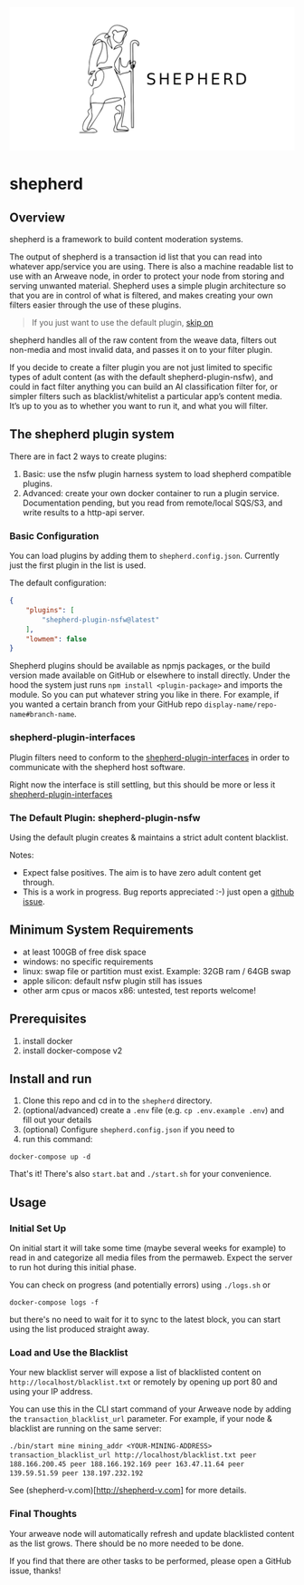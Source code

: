 <img src="./docs/logo-github.png">

# shepherd


## Overview

shepherd is a framework to build content moderation systems.

The output of shepherd is a transaction id list that you can read into whatever app/service you are using. There is also a machine readable list to use with an Arweave node, in order to protect your node from storing and serving unwanted material. Shepherd uses a simple plugin architecture so that you are in control of what is filtered, and makes creating your own filters easier through the use of these plugins.

> If you just want to use the default plugin, [skip on](#nsfw)

shepherd handles all of the raw content from the weave data, filters out non-media and most invalid data, and passes it on to your filter plugin.

If you decide to create a filter plugin you are not just limited to specific types of adult content (as with the default shepherd-plugin-nsfw), and could in fact filter anything you can build an AI classification filter for, or simpler filters such as blacklist/whitelist a particular app’s content media. It’s up to you as to whether you want to run it, and what you will filter.

## The shepherd plugin system

There are in fact 2 ways to create plugins:

1. Basic: use the nsfw plugin harness system to load shepherd compatible plugins.
2. Advanced: create your own docker container to run a plugin service. Documentation pending, but you read from remote/local SQS/S3, and write results to a http-api server.

### <a name='config'></a>Basic Configuration

You can load plugins by adding them to `shepherd.config.json`. Currently just the first plugin in the list is used.

The default configuration:
```json
{
	"plugins": [
		"shepherd-plugin-nsfw@latest"
	],
	"lowmem": false
}
```
Shepherd plugins should be available as npmjs packages, or the build version made available on GitHub or elsewhere to install directly. Under the hood the system just runs 
`npm install <plugin-package>` 
and imports the module. So you can put whatever string you like in there. For example, if you wanted a certain branch from your GitHub repo 
`display-name/repo-name#branch-name`.

### shepherd-plugin-interfaces

Plugin filters need to conform to the [shepherd-plugin-interfaces](https://www.npmjs.com/package/shepherd-plugin-interfaces) in order to communicate with the shepherd host software.

Right now the interface is still settling, but this should be more or less it [shepherd-plugin-interfaces](services/src/common/shepherd-plugin-interfaces/index.ts)

### <a name='nsfw'></a> The Default Plugin: shepherd-plugin-nsfw

Using the default plugin creates & maintains a strict adult content blacklist.

Notes:

- Expect false positives. The aim is to have zero adult content get through.
- This is a work in progress. Bug reports appreciated :-) just open a [github issue](https://github.com/shepherd-media-classifier/shepherd-plugin-nsfw).

## Minimum System Requirements

- at least 100GB of free disk space
- windows: no specific requirements
- linux: swap file or partition must exist. Example: 32GB ram / 64GB swap
- apple silicon: default nsfw plugin still has issues
- other arm cpus or macos x86: untested, test reports welcome!

## Prerequisites

1. install docker
2. install docker-compose v2

## Install and run

1. Clone this repo and cd in to the `shepherd` directory. 
2. (optional/advanced) create a `.env` file (e.g. `cp .env.example .env`) and fill out your details
3. (optional) Configure `shepherd.config.json` if you need to
4. run this command:

```
docker-compose up -d
```
That's it! There's also `start.bat` and `./start.sh` for your convenience.

## Usage

### Initial Set Up

On initial start it will take some time (maybe several weeks for example) to read in and categorize all media files from the permaweb. Expect the server to run hot during this initial phase.

You can check on progress (and potentially errors) using `./logs.sh` or 
```
docker-compose logs -f
```
but there's no need to wait for it to sync to the latest block, you can start using the list produced straight away.

### Load and Use the Blacklist

Your new blacklist server will expose a list of blacklisted content on `http://localhost/blacklist.txt` or remotely by opening up port 80 and using your IP address.

You can use this in the CLI start command of your Arweave node by adding the `transaction_blacklist_url` parameter. For example, if your node & blacklist are running on the same server:
```
./bin/start mine mining_addr <YOUR-MINING-ADDRESS> transaction_blacklist_url http://localhost/blacklist.txt peer 188.166.200.45 peer 188.166.192.169 peer 163.47.11.64 peer 139.59.51.59 peer 138.197.232.192
```
See (shepherd-v.com)[http://shepherd-v.com] for more details.


### Final Thoughts

Your arweave node will automatically refresh and update blacklisted content as the list grows. There should be no more needed to be done. 

If you find that there are other tasks to be performed, please open a GitHub issue, thanks!

